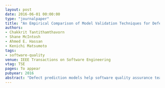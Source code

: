 ```yaml
---
layout: post
date: 2016-06-01 00:00:00
type: "journalpaper"
title: "An Empirical Comparison of Model Validation Techniques for Defect Prediction Models"
authors:
- Chakkrit Tantithamthavorn
- Shane McIntosh
- Ahmed E. Hassan
- Kenichi Matsumoto
tags:
- software-quality
venue: IEEE Transactions on Software Engineering
vtag: TSE
pages: To appear
pubyear: 2016
abstract: "Defect prediction models help software quality assurance teams to allocate their limited resources to the most defect-prone modules. Model validation techniques, such as k-fold cross-validation, use historical data to estimate how well a model will perform in the future. However, little is known about how accurate the estimates of model validation techniques tend to be. In this paper, we investigate the bias and variance of model validation techniques in the domain of defect prediction. Analysis of 101 public defect datasets suggests that 77% of them are highly susceptible to producing unstable results—selecting an appropriate model validation technique is a critical experimental design choice. Based on an analysis of 256 studies in the defect prediction literature, we select the 12 most commonly adopted model validation techniques for evaluation. Through a case study of 18 systems, we find that single-repetition holdout validation tends to produce estimates with 46%-229% more bias and 53%-863% more variance than the top-ranked model validation techniques. On the other hand, out-of-sample bootstrap validation yields the best balance between the bias and variance of estimates in the context of our study. Therefore, we recommend that future defect prediction studies avoid single-repetition holdout validation, and instead, use out-of-sample bootstrap validation."
---
```

